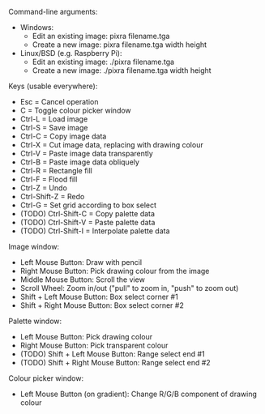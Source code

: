 Command-line arguments:
* Windows:
  * Edit an existing image: pixra filename.tga
  * Create a new image: pixra filename.tga width height
* Linux/BSD (e.g. Raspberry Pi):
  * Edit an existing image: ./pixra filename.tga
  * Create a new image: ./pixra filename.tga width height

Keys (usable everywhere):
* Esc = Cancel operation
* C = Toggle colour picker window
* Ctrl-L = Load image
* Ctrl-S = Save image
* Ctrl-C = Copy image data
* Ctrl-X = Cut image data, replacing with drawing colour
* Ctrl-V = Paste image data transparently
* Ctrl-B = Paste image data obliquely
* Ctrl-R = Rectangle fill
* Ctrl-F = Flood fill
* Ctrl-Z = Undo
* Ctrl-Shift-Z = Redo
* Ctrl-G = Set grid according to box select
* (TODO) Ctrl-Shift-C = Copy palette data
* (TODO) Ctrl-Shift-V = Paste palette data
* (TODO) Ctrl-Shift-I = Interpolate palette data

Image window:
* Left Mouse Button: Draw with pencil
* Right Mouse Button: Pick drawing colour from the image
* Middle Mouse Button: Scroll the view
* Scroll Wheel: Zoom in/out ("pull" to zoom in, "push" to zoom out)
* Shift + Left Mouse Button: Box select corner #1
* Shift + Right Mouse Button: Box select corner #2

Palette window:
* Left Mouse Button: Pick drawing colour
* Right Mouse Button: Pick transparent colour
* (TODO) Shift + Left Mouse Button: Range select end #1
* (TODO) Shift + Right Mouse Button: Range select end #2

Colour picker window:
* Left Mouse Button (on gradient): Change R/G/B component of drawing colour

